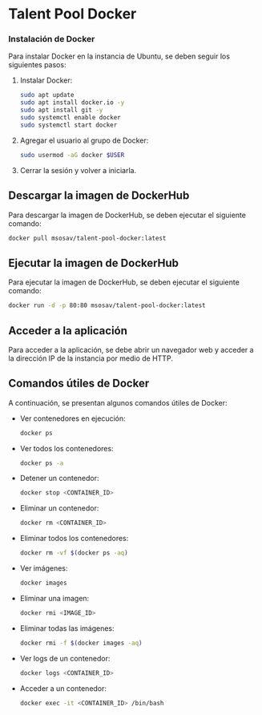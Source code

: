 # Talent Pool Docker

### Instalación de Docker

Para instalar Docker en la instancia de Ubuntu, se deben seguir los siguientes pasos:

1. Instalar Docker:

   ```bash
   sudo apt update
   sudo apt install docker.io -y
   sudo apt install git -y
   sudo systemctl enable docker
   sudo systemctl start docker
   ```

2. Agregar el usuario al grupo de Docker:

   ```bash
   sudo usermod -aG docker $USER
   ```

3. Cerrar la sesión y volver a iniciarla.

## Descargar la imagen de DockerHub

Para descargar la imagen de DockerHub, se deben ejecutar el siguiente comando:

```bash
docker pull msosav/talent-pool-docker:latest
```

## Ejecutar la imagen de DockerHub

Para ejecutar la imagen de DockerHub, se deben ejecutar el siguiente comando:

```bash
docker run -d -p 80:80 msosav/talent-pool-docker:latest
```

## Acceder a la aplicación

Para acceder a la aplicación, se debe abrir un navegador web y acceder a la dirección IP de la instancia por medio de HTTP.

## Comandos útiles de Docker

A continuación, se presentan algunos comandos útiles de Docker:

- Ver contenedores en ejecución:

  ```bash
  docker ps
  ```

- Ver todos los contenedores:

  ```bash
  docker ps -a
  ```

- Detener un contenedor:

  ```bash
  docker stop <CONTAINER_ID>
  ```

- Eliminar un contenedor:

  ```bash
  docker rm <CONTAINER_ID>
  ```

- Eliminar todos los contenedores:

  ```bash
  docker rm -vf $(docker ps -aq)
  ```

- Ver imágenes:

  ```bash
  docker images
  ```

- Eliminar una imagen:

  ```bash
  docker rmi <IMAGE_ID>
  ```

- Eliminar todas las imágenes:

  ```bash
  docker rmi -f $(docker images -aq)
  ```

- Ver logs de un contenedor:

  ```bash
  docker logs <CONTAINER_ID>
  ```

- Acceder a un contenedor:

  ```bash
  docker exec -it <CONTAINER_ID> /bin/bash
  ```
